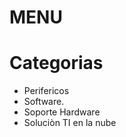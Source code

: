 MENU
============================
# Categorias

* Perifericos
* Software.
* Soporte Hardware
* Soluciòn TI en la nube
